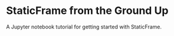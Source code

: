 # StaticFrame from the Ground Up

A Jupyter notebook tutorial for getting started with StaticFrame.


